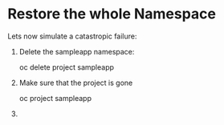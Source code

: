 # Restore the whole Namespace 

Lets now simulate a catastropic failure:

1. Delete the sampleapp namespace: 

    oc delete project sampleapp

2. Make sure that the project is gone

    oc project sampleapp

3. 